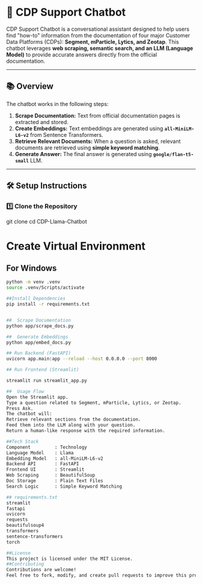 # 🤖 CDP Support Chatbot

CDP Support Chatbot is a conversational assistant designed to help users find "how-to" information from the documentation of four major Customer Data Platforms (CDPs): **Segment, mParticle, Lytics, and Zeotap**. This chatbot leverages **web scraping, semantic search, and an LLM (Language Model)** to provide accurate answers directly from the official documentation.

---

## 📚 Overview

The chatbot works in the following steps:
1. **Scrape Documentation:** Text from official documentation pages is extracted and stored.
2. **Create Embeddings:** Text embeddings are generated using **`all-MiniLM-L6-v2`** from Sentence Transformers.
3. **Retrieve Relevant Documents:** When a question is asked, relevant documents are retrieved using **simple keyword matching**.
4. **Generate Answer:** The final answer is generated using **`google/flan-t5-small`** LLM.

---

## 🛠️ Setup Instructions

### 1️⃣ Clone the Repository

git clone <repository-url>
cd CDP-Llama-Chatbot


# Create Virtual Environment

## For Windows

```sh
python -m venv .venv
source .venv/Scripts/activate

##Install Dependencies
pip install -r requirements.txt


##  Scrape Documentation
python app/scrape_docs.py

##  Generate Embeddings
python app/embed_docs.py

## Run Backend (FastAPI)
uvicorn app.main:app --reload --host 0.0.0.0 --port 8000

## Run Frontend (Streamlit)

streamlit run streamlit_app.py

##  Usage Flow
Open the Streamlit app.
Type a question related to Segment, mParticle, Lytics, or Zeotap.
Press Ask.
The chatbot will:
Retrieve relevant sections from the documentation.
Feed them into the LLM along with your question.
Return a human-like response with the required information.

##Tech Stack 
Component         : Technology
Language Model    : Llama
Embedding Model   : all-MiniLM-L6-v2
Backend API       : FastAPI
Frontend UI       : Streamlit
Web Scraping      : BeautifulSoup
Doc Storage       : Plain Text Files
Search Logic      : Simple Keyword Matching

## requirements.txt 
streamlit
fastapi
uvicorn
requests
beautifulsoup4
transformers
sentence-transformers
torch

##License
This project is licensed under the MIT License.
##Contributing
Contributions are welcome!
Feel free to fork, modify, and create pull requests to improve this project.



